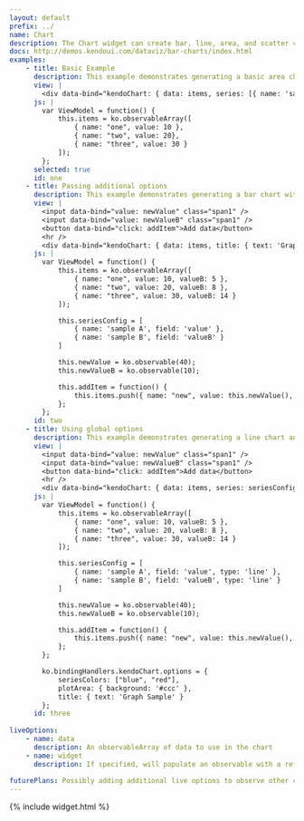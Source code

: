 ```yaml
---
layout: default
prefix: ../
name: Chart
description: The Chart widget can create bar, line, area, and scatter charts with a variety of options.
docs: http://demos.kendoui.com/dataviz/bar-charts/index.html
examples:
    - title: Basic Example
      description: This example demonstrates generating a basic area chart.
      view: |
        <div data-bind="kendoChart: { data: items, series: [{ name: 'sample', field: 'value' }] }"> </div>
      js: |
        var ViewModel = function() {
            this.items = ko.observableArray([
                { name: "one", value: 10 },
                { name: "two", value: 20},
                { name: "three", value: 30 }
            ]);
        };
      selected: true
      id: one
    - title: Passing additional options
      description: This example demonstrates generating a bar chart with some additional options specified.
      view: |
        <input data-bind="value: newValue" class="span1" />
        <input data-bind="value: newValueB" class="span1" />
        <button data-bind="click: addItem">Add data</button>
        <hr />
        <div data-bind="kendoChart: { data: items, title: { text: 'Graph Sample' }, series: seriesConfig, seriesColors: ['blue', 'red'] }"> </div>
      js: |
        var ViewModel = function() {
            this.items = ko.observableArray([
                { name: "one", value: 10, valueB: 5 },
                { name: "two", value: 20, valueB: 8 },
                { name: "three", value: 30, valueB: 14 }
            ]);

            this.seriesConfig = [
                { name: 'sample A', field: 'value' },
                { name: 'sample B', field: 'valueB' }
            ]

            this.newValue = ko.observable(40);
            this.newValueB = ko.observable(10);

            this.addItem = function() {
                this.items.push({ name: "new", value: this.newValue(), valueB: this.newValueB() });
            };
        };
      id: two
    - title: Using global options
      description: This example demonstrates generating a line chart and customizing the series colors by setting the *seriesColor* property in *ko.bindingHandlers.kendoChart.options*.
      view: |
        <input data-bind="value: newValue" class="span1" />
        <input data-bind="value: newValueB" class="span1" />
        <button data-bind="click: addItem">Add data</button>
        <hr />
        <div data-bind="kendoChart: { data: items, series: seriesConfig }"> </div>
      js: |
        var ViewModel = function() {
            this.items = ko.observableArray([
                { name: "one", value: 10, valueB: 5 },
                { name: "two", value: 20, valueB: 8 },
                { name: "three", value: 30, valueB: 14 }
            ]);

            this.seriesConfig = [
                { name: 'sample A', field: 'value', type: 'line' },
                { name: 'sample B', field: 'valueB', type: 'line' }
            ]

            this.newValue = ko.observable(40);
            this.newValueB = ko.observable(10);

            this.addItem = function() {
                this.items.push({ name: "new", value: this.newValue(), valueB: this.newValueB() });
            };
        };

        ko.bindingHandlers.kendoChart.options = {
            seriesColors: ["blue", "red"],
            plotArea: { background: '#ccc' },
            title: { text: 'Graph Sample' }
        };
      id: three
      
liveOptions:
    - name: data
      description: An observableArray of data to use in the chart
    - name: widget
      description: If specified, will populate an observable with a reference to the actual widget
      
futurePlans: Possibly adding additional live options to observe other configuration choices and refresh the chart.
---
```


{% include widget.html %}
